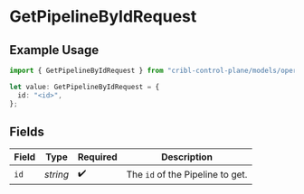 # GetPipelineByIdRequest

## Example Usage

```typescript
import { GetPipelineByIdRequest } from "cribl-control-plane/models/operations";

let value: GetPipelineByIdRequest = {
  id: "<id>",
};
```

## Fields

| Field                                       | Type                                        | Required                                    | Description                                 |
| ------------------------------------------- | ------------------------------------------- | ------------------------------------------- | ------------------------------------------- |
| `id`                                        | *string*                                    | :heavy_check_mark:                          | The <code>id</code> of the Pipeline to get. |